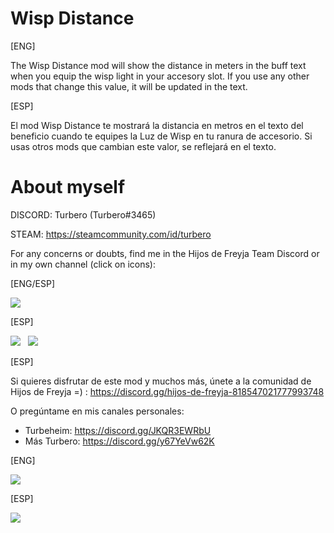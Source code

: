 # Wisp Distance

[ENG]

The Wisp Distance mod will show the distance in meters in the buff text when you equip the wisp light in your accesory slot. If you use any other mods that change this value, it will be updated in the text.

[ESP]

El mod Wisp Distance te mostrará la distancia en metros en el texto del beneficio cuando te equipes la Luz de Wisp en tu ranura de accesorio. Si usas otros mods que cambian este valor, se reflejará en el texto.

# About myself

DISCORD: Turbero (Turbero#3465)

STEAM: https://steamcommunity.com/id/turbero

For any concerns or doubts, find me in the Hijos de Freyja Team Discord or in my own channel (click on icons):

[ENG/ESP]

<a href="https://discord.gg/hijos-de-freyja-818547021777993748"><img src="https://i.imgur.com/nWZ5kGc.png"></a>

[ESP]

<a href="https://discord.gg/JKQR3EWRbU"><img src="https://i.imgur.com/WvOS4CK.png"></a>&nbsp;&nbsp;
<a href="https://discord.gg/y67YeVw62K"><img src="https://i.imgur.com/A9b3EGB.png"></a>

[ESP]

Si quieres disfrutar de este mod y muchos más, únete a la comunidad de Hijos de Freyja =) : https://discord.gg/hijos-de-freyja-818547021777993748

O pregúntame en mis canales personales:

* Turbeheim: https://discord.gg/JKQR3EWRbU
* Más Turbero: https://discord.gg/y67YeVw62K

[ENG]

![](https://i.imgur.com/A4rTZmT.png)

[ESP]

![](https://i.imgur.com/cxfHO9b.png)